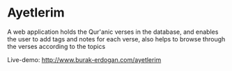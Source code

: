 # Ayetlerim
A web application holds the Qur'anic verses in the database, and enables the user to add tags and notes for each verse, also helps to browse through the verses according to the topics

Live-demo: http://www.burak-erdogan.com/ayetlerim

